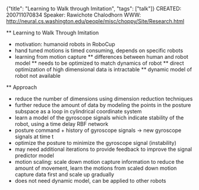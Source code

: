 {"title": "Learning to Walk through Imitation", "tags": ["talk"]}
CREATED: 200711070834
Speaker: Rawichote Chalodhorn
WWW: http://neural.cs.washington.edu/people/misc/choppy/Site/Research.html

** Learning to Walk Through Imitation
 * motivation: humanoid robots in RoboCup
 * hand tuned motions is timed consuming, depends on specific robots
 * learning from motion capture
 ** differences between human and robot model
 ** needs to be optimized to match dynamics of robot
 ** direct optimization of high dimensional data is intractable
 ** dynamic model of robot not available

** Approach
 * reduce the number of dimensions using dimension reduction techniques
 * further reduce the amount of data by modeling the points in the posture subspace as a loop in cylindrical coordinate system
 * learn a model of the gyroscope signals which indicate stability of the robot, using a time delay RBF network
 * posture command + history of gyroscope signals -> new gyroscope signals at time t
 * optimize the posture to minimize the gyroscope signal (instability)
 * may need additional iterations to provide feedback to improve the signal predictor model
 * motion scaling: scale down motion capture information to reduce the amount of movement, learn the motions from scaled down motion capture data first and scale up gradually
 * does not need dynamic model, can be applied to other robots
